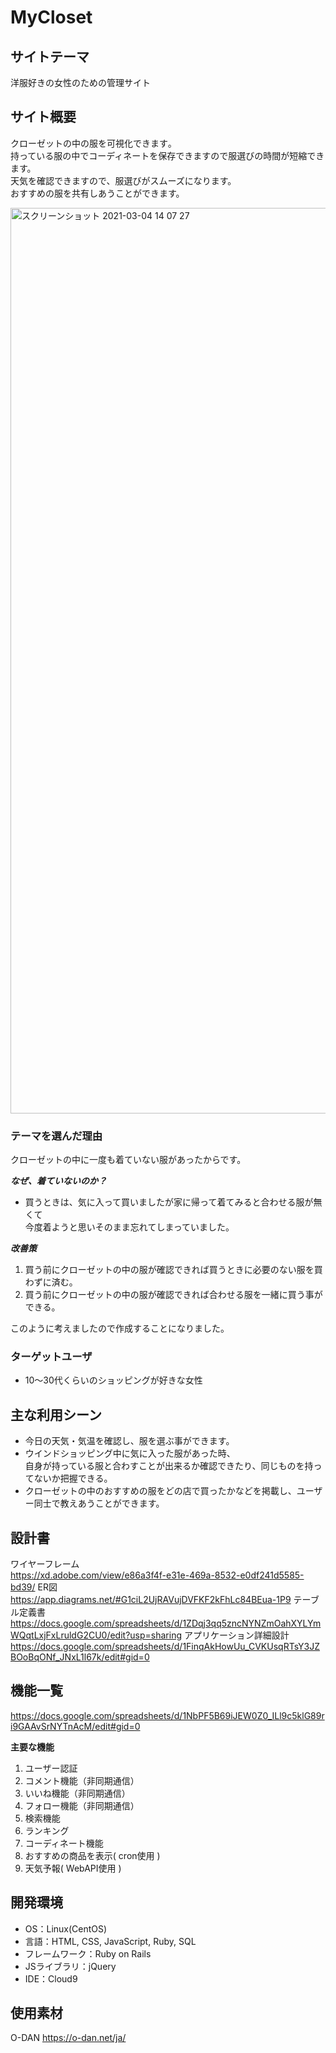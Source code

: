# MyCloset

## サイトテーマ
洋服好きの女性のための管理サイト

## サイト概要

クローゼットの中の服を可視化できます｡  
持っている服の中でコーディネートを保存できますので服選びの時間が短縮できます。  
天気を確認できますので、服選びがスムーズになります。  
おすすめの服を共有しあうことができます。  

<img width="1449" alt="スクリーンショット 2021-03-04 14 07 27" src="https://user-images.githubusercontent.com/66851090/109914308-06eca000-7cf3-11eb-8637-1119a54e2e91.png">


### テーマを選んだ理由
クローゼットの中に一度も着ていない服があったからです。

***なぜ、着ていないのか？***
- 買うときは、気に入って買いましたが家に帰って着てみると合わせる服が無くて  
今度着ようと思いそのまま忘れてしまっていました。

***改善策***
1. 買う前にクローゼットの中の服が確認できれば買うときに必要のない服を買わずに済む。
1. 買う前にクローゼットの中の服が確認できれば合わせる服を一緒に買う事ができる。

このように考えましたので作成することになりました。

### ターゲットユーザ
- 10〜30代くらいのショッピングが好きな女性

## 主な利用シーン
- 今日の天気・気温を確認し、服を選ぶ事ができます。
- ウインドショッピング中に気に入った服があった時、  
自身が持っている服と合わすことが出来るか確認できたり、同じものを持ってないか把握できる。
- クローゼットの中のおすすめの服をどの店で買ったかなどを掲載し、ユーザー同士で教えあうことができます。

## 設計書
ワイヤーフレーム  
https://xd.adobe.com/view/e86a3f4f-e31e-469a-8532-e0df241d5585-bd39/
ER図  
https://app.diagrams.net/#G1ciL2UjRAVujDVFKF2kFhLc84BEua-1P9
テーブル定義書  
https://docs.google.com/spreadsheets/d/1ZDqj3qq5zncNYNZmOahXYLYmWQqtLxjFxLruldG2CU0/edit?usp=sharing
アプリケーション詳細設計  
https://docs.google.com/spreadsheets/d/1FinqAkHowUu_CVKUsqRTsY3JZBOoBqONf_JNxL1l67k/edit#gid=0

## 機能一覧
https://docs.google.com/spreadsheets/d/1NbPF5B69iJEW0Z0_ILl9c5klG89ri9GAAvSrNYTnAcM/edit#gid=0

**主要な機能**
1. ユーザー認証
1. コメント機能（非同期通信）
1. いいね機能（非同期通信）
1. フォロー機能（非同期通信）
1. 検索機能
1. ランキング
1. コーディネート機能
1. おすすめの商品を表示( cron使用 )
1. 天気予報( WebAPI使用 )

## 開発環境
- OS：Linux(CentOS)
- 言語：HTML, CSS, JavaScript, Ruby, SQL
- フレームワーク：Ruby on Rails
- JSライブラリ：jQuery
- IDE：Cloud9

## 使用素材
O-DAN https://o-dan.net/ja/